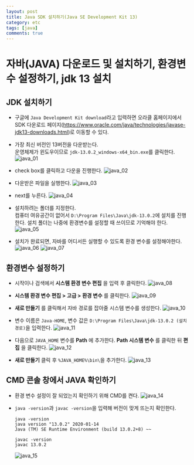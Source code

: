 ```yaml
---
layout: post
title: Java SDK 설치하기(Java SE Development Kit 13)
category: etc
tags: [java]
comments: true
---
```

# 자바(JAVA) 다운로드 및 설치하기, 환경변수 설정하기, jdk 13 설치
## JDK 설치하기
-  구글에 `Java Development Kit download`라고 입력하면 오라클 홈페이지에서 SDK 다운로드 페이지(<https://www.oracle.com/java/technologies/javase-jdk13-downloads.html>)로 이동할 수 있다.


- 가장 최신 버전인 13버전을 다운받는다.  
  운영체제가 윈도우이므로 `jdk-13.0.2_windows-x64_bin.exe`를 클릭한다.
![java_01](https://user-images.githubusercontent.com/41509536/89724759-48112000-da42-11ea-9f36-1ea8c2a50c2d.JPG)

- check box를 클릭하고 다운을 진행한다.
![java_02](https://user-images.githubusercontent.com/41509536/89724760-48a9b680-da42-11ea-8b85-4db349754814.JPG)

- 다운받은 파일을 실행한다.
![java_03](https://user-images.githubusercontent.com/41509536/89724761-49424d00-da42-11ea-9e39-088137fb5181.JPG)

- next를 누른다.
![java_04](https://user-images.githubusercontent.com/41509536/89724762-49dae380-da42-11ea-8fc0-a66bafc75d24.JPG)

- 설치하려는 폴더를 지정한다.  
  컴퓨터 여유공간이 없어서 `D:\Program Files\Java\jdk-13.0.2`에 설치를 진행한다. 설치 폴더는 나중에 환경변수를 설정할 때 쓰이므로 기억해야 한다.
![java_05](https://user-images.githubusercontent.com/41509536/89724763-49dae380-da42-11ea-8b37-43172c923e68.JPG)

- 설치가 완료되면, 자바를 어디서든 실행할 수 있도록 환경 변수를 설정해야한다.
![java_06](https://user-images.githubusercontent.com/41509536/89724764-4a737a00-da42-11ea-840e-d338b3178339.JPG)
![java_07](https://user-images.githubusercontent.com/41509536/89724765-4a737a00-da42-11ea-8479-c9d67d82f319.JPG)

## 환경변수 설정하기
- 시작이나 검색에서 **시스템 환경 변수 편집** 을 입력 후 클릭한다.
![java_08](https://user-images.githubusercontent.com/41509536/89724766-4b0c1080-da42-11ea-86cf-f3185f18c39c.JPG)

- **시스템 환경 변수 편집 > 고급 > 환경 변수** 를 클릭한다.
![java_09](https://user-images.githubusercontent.com/41509536/89724767-4b0c1080-da42-11ea-97c9-9e362dab95da.JPG)

- **새로 만들기** 를 클릭해서 자바 경로를 잡아줄 시스템 변수를 생성한다.
![java_10](https://user-images.githubusercontent.com/41509536/89724768-4ba4a700-da42-11ea-963b-81d00c347670.JPG)

- 변수 이름은 `Java-HOME`, 변수 값은 `D:\Program Files\Java\jdk-13.0.2 (설치 경로)`을 입력한다.
![java_11](https://user-images.githubusercontent.com/41509536/89724769-4c3d3d80-da42-11ea-9595-ba281d48b1eb.JPG)

- 다음으로 `JAVA_HOME` 변수를 **Path** 에 추가한다. **Path 시스템 변수** 를 클릭한 뒤 **편집** 을 클릭한다.
![java_12](https://user-images.githubusercontent.com/41509536/89724770-4c3d3d80-da42-11ea-9406-a0b23d1688d9.JPG)

- **새로 만들기** 클릭 후 `%JAVA_HOME%\bin\`을 추가한다.
![java_13](https://user-images.githubusercontent.com/41509536/89724771-4cd5d400-da42-11ea-9432-0b06184d2d2b.JPG)

## CMD 콘솔 창에서 JAVA 확인하기
- 환경 변수 설정이 잘 되었는지 확인하기 위해 CMD를 켠다.
![java_14](https://user-images.githubusercontent.com/41509536/89724772-4cd5d400-da42-11ea-95fb-faf3f1233f21.JPG)

- `java -version`과 `javac -version`을 입력해 버전이 맞게 뜨는지 확인한다.  
  ```
  java -version
  java version "13.0.2" 2020-01-14
  Java (TM) SE Runtime Environment (build 13.0.2+8) ~~

  javac -version
  javac 13.0.2
  ```
  ![java_15](https://user-images.githubusercontent.com/41509536/89724773-4d6e6a80-da42-11ea-979e-79e1344da06b.JPG)

